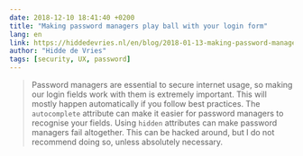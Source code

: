 ```yaml
---
date: 2018-12-10 18:41:40 +0200
title: "Making password managers play ball with your login form"
lang: en
link: https://hiddedevries.nl/en/blog/2018-01-13-making-password-managers-play-ball-with-your-login-form
author: "Hidde de Vries"
tags: [security, UX, password]
---
```


> Password managers are essential to secure internet usage, so making our login fields work with them is extremely important. This will mostly happen automatically if you follow best practices. The `autocomplete` attribute can make it easier for password managers to recognise your fields. Using `hidden` attributes can make password managers fail altogether. This can be hacked around, but I do not recommend doing so, unless absolutely necessary.
